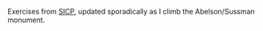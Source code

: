 Exercises from [SICP](http://mitpress.mit.edu/sicp/), updated sporadically
as I climb the Abelson/Sussman monument.

